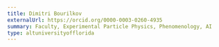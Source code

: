 ```yaml
---
title: Dimitri Bourilkov
externalUrl: https://orcid.org/0000-0003-0260-4935
summary: Faculty, Experimental Particle Physics, Phenomenology, AI
type: altuniversityofflorida
---
```

